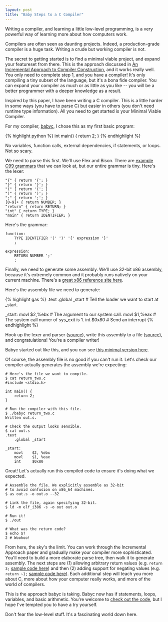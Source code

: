 ```yaml
--- 
layout: post
title: "Baby Steps to a C Compiler"
---
```


Writing a compiler, and learning a little low-level programming, is a
very powerful way of learning more about how computers work.

Compilers are often seen as daunting projects. Indeed, a
production-grade compiler is a huge task. Writing a crude but working
compiler is not.

The secret to getting started is to find a minimal viable project, and
expand your featureset from there. This is the approach discussed in
[An Incremental Approach to Compiler Construction](http://scheme2006.cs.uchicago.edu/11-ghuloum.pdf),
and it works really well. You only need to complete step 1, and you
have a compiler! It's only compiling a tiny subset of the language,
but it's a bona fide compiler. You can expand your compiler as much or
as little as you like -- you will be a better programmer with a deeper
knowledge as a result.

Inspired by this paper, I have been writing a C compiler. This is a
little harder in some ways (you have to parse C) but easier in others
(you don't need runtime type information). All you need to get started
is your Minimal Viable Compiler.

For my compiler, [babyc](https://github.com/Wilfred/babyc), I chose
this as my first basic program:

{% highlight python %}
int main() {
    return 2;
}
{% endhighlight %}

No variables, function calls, external dependencies, if statements, or
loops. Not so scary.

We need to parse this first. We'll use Flex and Bison. There are
[example C99 grammars](https://gist.github.com/codebrainz/2933703)
that we can look at, but our entire grammar is tiny. Here's the lexer:

    "{" { return '{'; }
    "}" { return '}'; }
    "(" { return '('; }
    ")" { return ')'; }
    ";" { return ';'; }
    [0-9]+ { return NUMBER; }
    "return" { return RETURN; }
    "int" { return TYPE; }
    "main" { return IDENTIFIER; }

Here's the grammar:

    function:
    	TYPE IDENTIFIER '(' ')' '{' expression '}'
    	;
        
    expression:
    	RETURN NUMBER ';'
    	;

Finally, we need to generate some assembly. We'll use 32-bit x86
assembly, because it's extremely common and it probably runs natively
on your current machine. There's a
[great x86 reference site here](http://x86.renejeschke.de/).

Here's the assembly file we need to generate:

{% highlight gas %}
.text
        .global _start # Tell the loader we want to start at _start.

_start:
        movl    $2,%ebx # The argument to our system call.
        movl    $1,%eax # The system call numer of sys_exit is 1.
        int     $0x80 # Send an interrupt
{% endhighlight %}

Hook up the lexer and parser
([source](https://github.com/Wilfred/babyc/blob/dffc393f3254468acfbb3539c2e0f8c464b40464/minimal_c.y#L43)),
write this assembly to a file
([source](https://github.com/Wilfred/babyc/blob/dffc393f3254468acfbb3539c2e0f8c464b40464/minimal_c.y#L17)),
and congratulations! You're a compiler writer!

Babyc started out like this, and you can see [this minimal version here](https://github.com/Wilfred/babyc/tree/dffc393f3254468acfbb3539c2e0f8c464b40464).

Of course, the assembly file is no good if you can't run it. Let's
check our compiler actually generates the assembly we're expecting:

    # Here's the file we want to compile.
    $ cat return_two.c
    #include <stdio.h>

    int main() {
        return 2;
    }
    
    # Run the compiler with this file.
    $ ./babyc return_two.c
    Written out.s.

    # Check the output looks sensible.
    $ cat out.s
    .text
        .global _start

    _start:
        movl    $2, %ebx
        movl    $1, %eax
        int     $0x80
    
Great! Let's actually run this compiled code to ensure it's doing what
we expected.

    # Assemble the file. We explicitly assemble as 32-bit
    # to avoid confusion on x86_64 machines.
    $ as out.s -o out.o --32
    
    # Link the file, again specifying 32-bit.
    $ ld -m elf_i386 -s -o out out.o
    
    # Run it!
    $ ./out

    # What was the return code?
    $ echo $?
    2 # Woohoo!

From here, the sky's the limit. You can work through the Incremental
Approach paper and gradually make your compiler more
sophisticated. You'll need to build a more elaborate parse tree, then
walk it to generate assembly. The next steps are (1) allowing
arbitrary return values (e.g. `return 3;`
[sample code here](https://github.com/Wilfred/babyc/commit/65f3a0171e25075db886f4d5cc4127ed04a77a88))
and then (2) adding support for negating values (e.g. `return ~1;`
[sample code here](https://github.com/Wilfred/babyc/commit/32a82562096873f67c4fb36198eba43abc4ea8d6)). Each
additional step will teach you more about C, more about how your
computer really works, and more of the world of compilers.

This is the approach babyc is taking. Babyc now has if statements, loops,
variables, and basic arithmetic. You're welcome to
[check out the code](https://github.com/Wilfred/babyc), but I hope
I've tempted you to have a try yourself.

Don't fear the low-level stuff. It's a fascinating world down here.

